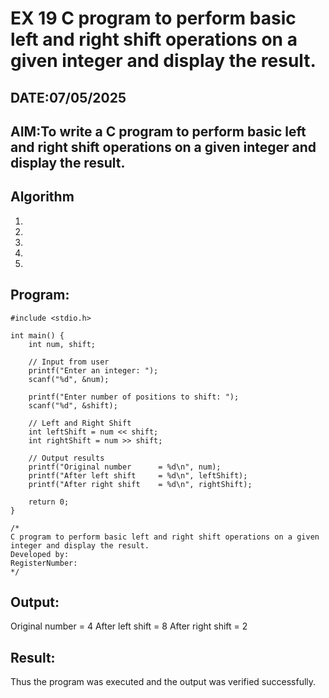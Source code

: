 # EX 19 C program to perform basic left and right shift operations on a given integer and display the result.
## DATE:07/05/2025
## AIM:To write a C program to perform basic left and right shift operations on a given integer and display the result.

## Algorithm
1. 
2. 
3. 
4.  
5.   

## Program:
```
#include <stdio.h>

int main() {
    int num, shift;

    // Input from user
    printf("Enter an integer: ");
    scanf("%d", &num);

    printf("Enter number of positions to shift: ");
    scanf("%d", &shift);

    // Left and Right Shift
    int leftShift = num << shift;
    int rightShift = num >> shift;

    // Output results
    printf("Original number      = %d\n", num);
    printf("After left shift     = %d\n", leftShift);
    printf("After right shift    = %d\n", rightShift);

    return 0;
}

/*
C program to perform basic left and right shift operations on a given integer and display the result.
Developed by: 
RegisterNumber:  
*/
```

## Output:
Original number      = 4
After left shift     = 8
After right shift    = 2


## Result:
Thus the program was executed and the output was verified successfully.
